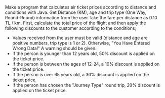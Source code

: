 Make a program that calculates air ticket prices according to distance and conditions with Java. Get Distance (KM), age and trip type (One Way, Round-Round) information from the user.Take the fare per distance as 0.10 TL / km. First, calculate the total price of the flight and then apply the following discounts to the customer according to the conditions;

- Values received from the user must be valid (distance and age are positive numbers, trip type is 1 or 2). Otherwise, "You Have Entered Wrong Data!" A warning should be given.
- If the person is younger than 12 years old, 50% discount is applied on the ticket price.
- If the person is between the ages of 12-24, a 10% discount is applied on the ticket price.
- If the person is over 65 years old, a 30% discount is applied on the ticket price.
- If the person has chosen the "Journey Type" round trip, 20% discount is applied on the ticket price.
